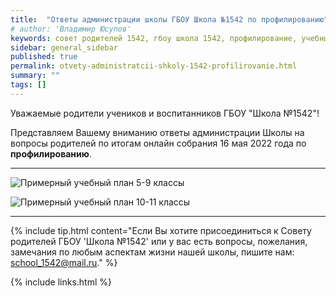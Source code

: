 ```yaml
---
title:  "Ответы администрации школы ГБОУ Школа №1542 по профилированию"
# author: 'Владимир Юсупов'
keywords: совет родителей 1542, гбоу школа 1542, профилирование, учебный план 2022-2023
sidebar: general_sidebar
published: true
permalink: otvety-administratcii-shkoly-1542-profilirovanie.html
summary: ""
tags: []
---
```


Уважаемые родители учеников и воспитанников ГБОУ "Школа №1542"!

Представляем Вашему вниманию ответы администрации Школы на вопросы родителей по итогам онлайн собрания 16 мая 2022 года по **профилированию**.

***

<p><img src="{{ "images/primernyj-uchebnyj-plan-5-9.png" }}" alt="Примерный учебный план 5-9 классы"/></p>

<p><img src="{{ "images/primernyj-uchebnyj-plan-10-11.png" }}" alt="Примерный учебный план 10-11 классы"/></p>


***

{% include tip.html content="Если Вы хотите присоединиться к Совету родителей ГБОУ 'Школа №1542' или у вас есть вопросы, пожелания, замечания по любым аспектам жизни нашей школы, пишите нам: [school_1542@mail.ru](mailto:school_1542@mail.ru)." %}


{% include links.html %}
